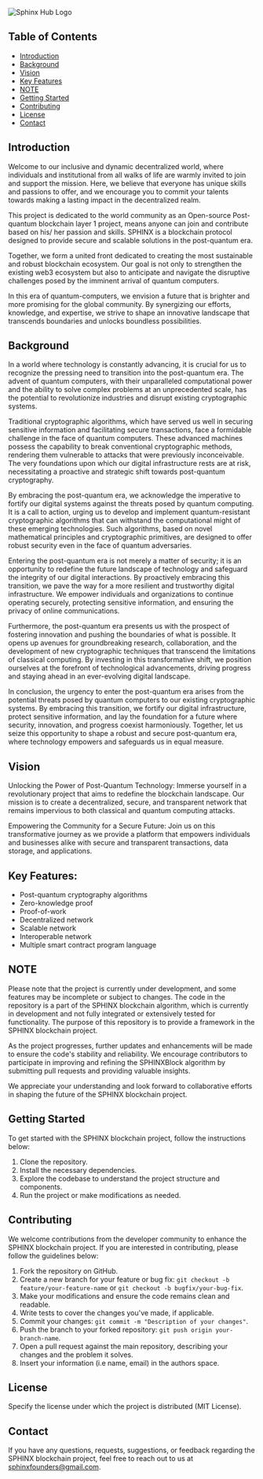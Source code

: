![Sphinx Hub Logo](https://github.com/SPHINX-HUB-ORG/SPHINX-HUB/blob/main/asset/Logo2.png)

## Table of Contents

- [Introduction](#introduction)
- [Background](#background)
- [Vision](#vision)
- [Key Features](#key-features)
- [NOTE](#note)
- [Getting Started](#getting-started)
- [Contributing](#contributing)
- [License](#license)
- [Contact](#contact)

## Introduction

Welcome to our inclusive and dynamic decentralized world, where individuals and institutional from all walks of life are warmly invited to join and support the mission. Here, we believe that everyone has unique skills and passions to offer, and we encourage you to commit your talents towards making a lasting impact in the decentralized realm.

This project is dedicated to the world community as an Open-source Post-quantum blockchain layer 1 project, means anyone can join and contribute based on his/ her passion and skills. SPHINX is a blockchain protocol designed to provide secure and scalable solutions in the post-quantum era.

Together, we form a united front dedicated to creating the most sustainable and robust blockchain ecosystem. Our goal is not only to strengthen the existing web3 ecosystem but also to anticipate and navigate the disruptive challenges posed by the imminent arrival of quantum computers.

In this era of quantum-computers, we envision a future that is brighter and more promising for the global community. By synergizing our efforts, knowledge, and expertise, we strive to shape an innovative landscape that transcends boundaries and unlocks boundless possibilities.


## Background

In a world where technology is constantly advancing, it is crucial for us to recognize the pressing need to transition into the post-quantum era. The advent of quantum computers, with their unparalleled computational power and the ability to solve complex problems at an unprecedented scale, has the potential to revolutionize industries and disrupt existing cryptographic systems.

Traditional cryptographic algorithms, which have served us well in securing sensitive information and facilitating secure transactions, face a formidable challenge in the face of quantum computers. These advanced machines possess the capability to break conventional cryptographic methods, rendering them vulnerable to attacks that were previously inconceivable. The very foundations upon which our digital infrastructure rests are at risk, necessitating a proactive and strategic shift towards post-quantum cryptography.

By embracing the post-quantum era, we acknowledge the imperative to fortify our digital systems against the threats posed by quantum computing. It is a call to action, urging us to develop and implement quantum-resistant cryptographic algorithms that can withstand the computational might of these emerging technologies. Such algorithms, based on novel mathematical principles and cryptographic primitives, are designed to offer robust security even in the face of quantum adversaries.

Entering the post-quantum era is not merely a matter of security; it is an opportunity to redefine the future landscape of technology and safeguard the integrity of our digital interactions. By proactively embracing this transition, we pave the way for a more resilient and trustworthy digital infrastructure. We empower individuals and organizations to continue operating securely, protecting sensitive information, and ensuring the privacy of online communications.

Furthermore, the post-quantum era presents us with the prospect of fostering innovation and pushing the boundaries of what is possible. It opens up avenues for groundbreaking research, collaboration, and the development of new cryptographic techniques that transcend the limitations of classical computing. By investing in this transformative shift, we position ourselves at the forefront of technological advancements, driving progress and staying ahead in an ever-evolving digital landscape.

In conclusion, the urgency to enter the post-quantum era arises from the potential threats posed by quantum computers to our existing cryptographic systems. By embracing this transition, we fortify our digital infrastructure, protect sensitive information, and lay the foundation for a future where security, innovation, and progress coexist harmoniously. Together, let us seize this opportunity to shape a robust and secure post-quantum era, where technology empowers and safeguards us in equal measure.

## Vision

Unlocking the Power of Post-Quantum Technology:
Immerse yourself in a revolutionary project that aims to redefine the blockchain landscape. Our mission is to create a decentralized, secure, and transparent network that remains impervious to both classical and quantum computing attacks.

Empowering the Community for a Secure Future:
Join us on this transformative journey as we provide a platform that empowers individuals and businesses alike with secure and transparent transactions, data storage, and applications.

## Key Features:
- Post-quantum cryptography algorithms
- Zero-knowledge proof
- Proof-of-work
- Decentralized network
- Scalable network
- Interoperable network
- Multiple smart contract program language

## NOTE

Please note that the project is currently under development, and some features may be incomplete or subject to changes. The code in the repository is a part of the SPHINX blockchain algorithm, which is currently in development and not fully integrated or extensively tested for functionality. The purpose of this repository is to provide a framework in the SPHINX blockchain project.

As the project progresses, further updates and enhancements will be made to ensure the code's stability and reliability. We encourage contributors to participate in improving and refining the SPHINXBlock algorithm by submitting pull requests and providing valuable insights.

We appreciate your understanding and look forward to collaborative efforts in shaping the future of the SPHINX blockchain project.


## Getting Started
To get started with the SPHINX blockchain project, follow the instructions below:

1. Clone the repository.
2. Install the necessary dependencies.
3. Explore the codebase to understand the project structure and components.
4. Run the project or make modifications as needed.


## Contributing

We welcome contributions from the developer community to enhance the SPHINX blockchain project. If you are interested in contributing, please follow the guidelines below:

1. Fork the repository on GitHub.
2. Create a new branch for your feature or bug fix: `git checkout -b feature/your-feature-name` or `git checkout -b bugfix/your-bug-fix`.
3. Make your modifications and ensure the code remains clean and readable.
4. Write tests to cover the changes you've made, if applicable.
5. Commit your changes: `git commit -m "Description of your changes"`.
6. Push the branch to your forked repository: `git push origin your-branch-name`.
7. Open a pull request against the main repository, describing your changes and the problem it solves.
8. Insert your information (i.e name, email) in the authors space.

## License
Specify the license under which the project is distributed (MIT License).

## Contact
If you have any questions, requests, suggestions, or feedback regarding the SPHINX blockchain project, feel free to reach out to us at [sphinxfounders@gmail.com](mailto:sphinxfounders@gmail.com).
